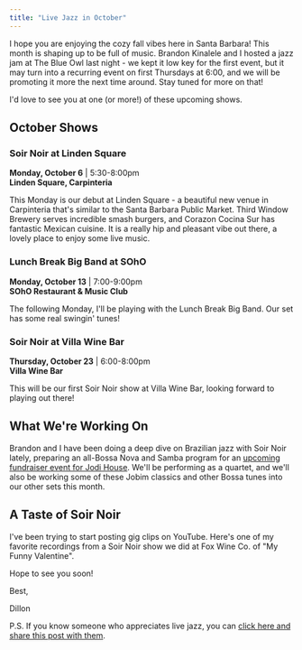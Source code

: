 ```yaml
---
title: "Live Jazz in October"
---
```


I hope you are enjoying the cozy fall vibes here in Santa Barbara! This month is shaping up to be full of music. Brandon Kinalele and I hosted a jazz jam at The Blue Owl last night - we kept it low key for the first event, but it may turn into a recurring event on first Thursdays at 6:00, and we will be promoting it more the next time around. Stay tuned for more on that!

I'd love to see you at one (or more!) of these upcoming shows.

## October Shows

### Soir Noir at Linden Square
**Monday, October 6** | 5:30-8:00pm  
**Linden Square, Carpinteria**

This Monday is our debut at Linden Square - a beautiful new venue in Carpinteria that's similar to the Santa Barbara Public Market. Third Window Brewery serves incredible smash burgers, and Corazon Cocina Sur has fantastic Mexican cuisine. It is a really hip and pleasant vibe out there, a lovely place to enjoy some live music.

### Lunch Break Big Band at SOhO
**Monday, October 13** | 7:00-9:00pm  
**SOhO Restaurant & Music Club**

The following Monday, I'll be playing with the Lunch Break Big Band. Our set has some real swingin' tunes!


### Soir Noir at Villa Wine Bar
**Thursday, October 23** | 6:00-8:00pm  
**Villa Wine Bar**

This will be our first Soir Noir show at Villa Wine Bar, looking forward to playing out there!

## What We're Working On

Brandon and I have been doing a deep dive on Brazilian jazz with Soir Noir lately, preparing an all-Bossa Nova and Samba program for an [upcoming fundraiser event for Jodi House](https://www.jodihouse.org/special-events). We'll be performing as a quartet, and we'll also be working some of these Jobim classics and other Bossa tunes into our other sets this month.

## A Taste of Soir Noir

I've been trying to start posting gig clips on YouTube. Here's one of my favorite recordings from a Soir Noir show we did at Fox Wine Co. of "My Funny Valentine".

<youtube-embed src="https://www.youtube.com/watch?v=4-pFT1gSXcA"></youtube-embed>

Hope to see you soon!

Best,

Dillon

P.S. If you know someone who appreciates live jazz, you can [click here and share this post with them](https://dillonkearns.com/newsletters/october-shows).
